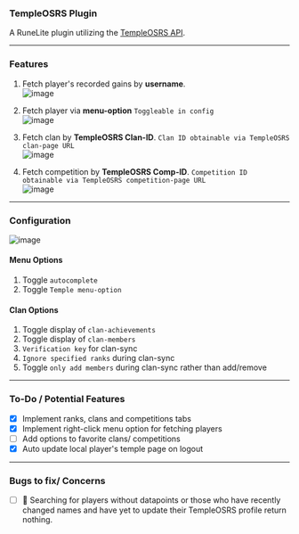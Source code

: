 ### TempleOSRS Plugin

A RuneLite plugin utilizing the [TempleOSRS API](https://templeosrs.com/api_doc.php). <br>
- - -

### Features

1. Fetch player's recorded gains by **username**. <br>
   ![image](https://user-images.githubusercontent.com/60162255/170362329-212ec277-db30-4e3b-b590-babed7ba2d16.png)

2. Fetch player via **menu-option** `Toggleable in config` <br>
   ![image](https://user-images.githubusercontent.com/60162255/172024020-49c2df01-ce6e-47a5-9571-c3dad2a03714.png)

3. Fetch clan by **TempleOSRS Clan-ID**. `Clan ID obtainable via TempleOSRS clan-page URL` <br>
   ![image](https://user-images.githubusercontent.com/60162255/170362348-d1b1774e-e918-4d8f-8e1e-9dc5173d21bb.png)

4. Fetch competition by **TempleOSRS Comp-ID**. `Competition ID obtainable via TempleOSRS competition-page
   URL`<br>
   ![image](https://user-images.githubusercontent.com/60162255/170364287-95dc2423-add6-4564-ba8e-ea04a201b9c5.png)

- - -

### Configuration

![image](https://user-images.githubusercontent.com/60162255/172024203-b56cefa6-6d7b-44dd-8625-c95b04c734dc.png)

#### Menu Options

1. Toggle `autocomplete`
2. Toggle `Temple menu-option`

#### Clan Options

1. Toggle display of `clan-achievements`
2. Toggle display of `clan-members`
3. `Verification key` for clan-sync
4. `Ignore specified ranks` during clan-sync
5. Toggle `only add members` during clan-sync rather than add/remove

- - -

### To-Do / Potential Features

- [x] Implement ranks, clans and competitions tabs
- [x] Implement right-click menu option for fetching players
- [ ] Add options to favorite clans/ competitions
- [x] Auto update local player's temple page on logout

- - -

### Bugs to fix/ Concerns

- [ ] 🐛 Searching for players without datapoints or those who have recently changed names and have yet to update their
  TempleOSRS profile return nothing.
